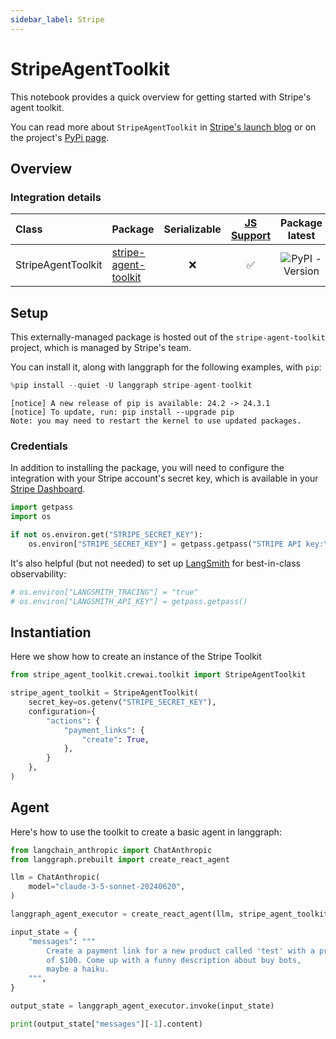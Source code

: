 ```yaml
---
sidebar_label: Stripe
---
```


# StripeAgentToolkit

This notebook provides a quick overview for getting started with Stripe's agent toolkit.

You can read more about `StripeAgentToolkit` in [Stripe's launch blog](https://stripe.dev/blog/adding-payments-to-your-agentic-workflows) or on the project's [PyPi page](https://pypi.org/project/stripe-agent-toolkit/).

## Overview

### Integration details

| Class | Package | Serializable | [JS Support](https://github.com/stripe/agent-toolkit?tab=readme-ov-file#typescript) |  Package latest |
| :--- | :--- | :---: | :---: | :---: |
| StripeAgentToolkit | [stripe-agent-toolkit](https://pypi.org/project/stripe-agent-toolkit) | ❌ | ✅ |  ![PyPI - Version](https://img.shields.io/pypi/v/stripe-agent-toolkit?style=flat-square&label=%20) |


## Setup

This externally-managed package is hosted out of the `stripe-agent-toolkit` project, which is managed by Stripe's team.

You can install it, along with langgraph for the following examples, with `pip`:


```python
%pip install --quiet -U langgraph stripe-agent-toolkit
```
```output
[notice] A new release of pip is available: 24.2 -> 24.3.1
[notice] To update, run: pip install --upgrade pip
Note: you may need to restart the kernel to use updated packages.
```
### Credentials

In addition to installing the package, you will need to configure the integration with your Stripe account's secret key, which is available in your [Stripe Dashboard](https://dashboard.stripe.com/account/apikeys).


```python
import getpass
import os

if not os.environ.get("STRIPE_SECRET_KEY"):
    os.environ["STRIPE_SECRET_KEY"] = getpass.getpass("STRIPE API key:\n")
```

It's also helpful (but not needed) to set up [LangSmith](https://smith.langchain.com/) for best-in-class observability:


```python
# os.environ["LANGSMITH_TRACING"] = "true"
# os.environ["LANGSMITH_API_KEY"] = getpass.getpass()
```

## Instantiation

Here we show how to create an instance of the Stripe Toolkit


```python
from stripe_agent_toolkit.crewai.toolkit import StripeAgentToolkit

stripe_agent_toolkit = StripeAgentToolkit(
    secret_key=os.getenv("STRIPE_SECRET_KEY"),
    configuration={
        "actions": {
            "payment_links": {
                "create": True,
            },
        }
    },
)
```

## Agent

Here's how to use the toolkit to create a basic agent in langgraph:


```python
from langchain_anthropic import ChatAnthropic
from langgraph.prebuilt import create_react_agent

llm = ChatAnthropic(
    model="claude-3-5-sonnet-20240620",
)

langgraph_agent_executor = create_react_agent(llm, stripe_agent_toolkit.get_tools())

input_state = {
    "messages": """
        Create a payment link for a new product called 'test' with a price
        of $100. Come up with a funny description about buy bots,
        maybe a haiku.
    """,
}

output_state = langgraph_agent_executor.invoke(input_state)

print(output_state["messages"][-1].content)
```
